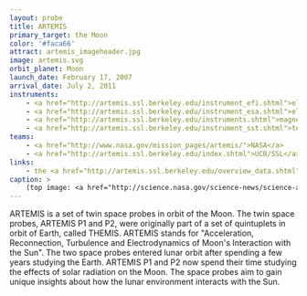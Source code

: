 ```yaml
---
layout: probe
title: ARTEMIS
primary_target: the Moon
color: '#faca66'
attract: artemis_imageheader.jpg
image: artemis.svg
orbit_planet: Moon
launch_date: February 17, 2007
arrival_date: July 2, 2011
instruments:
    - <a href="http://artemis.ssl.berkeley.edu/instrument_efi.shtml">electric field sensors</a>
    - <a href="http://artemis.ssl.berkeley.edu/instrument_esa.shtml">electrostatic analyzers</a>
    - <a href="http://artemis.ssl.berkeley.edu/instruments.shtml">magnetometers</a>
    - <a href="http://artemis.ssl.berkeley.edu/instrument_sst.shtml">telescopes</a>
teams:
    - <a href="http://www.nasa.gov/mission_pages/artemis/">NASA</a>
    - <a href="http://artemis.ssl.berkeley.edu/index.shtml">UCB/SSL</a>
links:
    - the <a href="http://artemis.ssl.berkeley.edu/overview_data.shtml">data hub</a> for ARTEMIS
caption: >
    (top image: <a href="http://science.nasa.gov/science-news/science-at-nasa/2009/17dec_whenaurorascollide/">colliding auroras</a> as seen by the THEMIS space probes, Toshi Nishimura/UCLA)
---
```

ARTEMIS is a set of twin space probes in orbit of the Moon. The twin space probes, ARTEMIS P1 and P2, were originally part of a set of quintuplets in orbit of Earth, called THEMIS. ARTEMIS stands for "Acceleration, Reconnection, Turbulence and Electrodynamics of Moon's Interaction with the Sun". The two space probes entered lunar orbit after spending a few years studying the Earth. ARTEMIS P1 and P2 now spend their time studying the effects of solar radiation on the Moon. The space probes aim to gain unique insights about how the lunar environment interacts with the Sun.